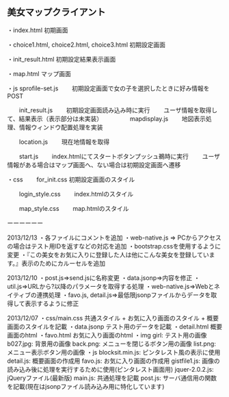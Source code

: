 ## 美女マップクライアント

・index.html
初期画面

・choice1.html, choice2.html, choice3.html
初期設定画面

・init_result.html
初期設定結果表示画面

・map.html
マップ画面

・js
	sprofile-set.js
　　初期設定画面で女の子を選択したときに好み情報をPOST

　　init_result.js
　　初期設定画面読み込み時に実行
　　ユーザ情報を取得して、結果表示（表示部分は未実装）
　　
　　mapdisplay.js
　　地図表示処理、情報ウィンドウ配置処理を実装

　　location.js
　　現在地情報を取得

　　start.js
　　index.htmlにてスタートボタンプッシュ鵜時に実行
　　ユーザ情報がある場合はマップ画面へ、ない場合は初期設定画面へ遷移

・css
　　for_init.css
	初期設定画面のスタイル

　　login_style.css
　　index.htmlのスタイル

　　map_style.css
　　map.htmlのスタイル


ーーーーーー


2013/12/13
・各ファイルにコメントを追加
・web-native.js ⇒ PCからアクセスの場合はテスト用IDを返すなどの対応を追加
・bootstrap.cssを使用するように変更
・『この美女をお気に入りに登録した人は他にこんな美女を登録しています。』表示のためにカルーセルを追加


2013/12/10
・post.js⇒send.jsに名称変更
・data.jsonp⇒内容を修正
・util.js⇒URLから?以降のパラメータを取得する処理
・web-native.js⇒Webとネイティブの連携処理
・favo.js, detail.js⇒最低限jsonpファイルからデータを取得して表示するように修正

2013/12/07
・css/main.css
	共通スタイル + お気に入り画面のスタイル + 概要画面のスタイルを記載
・data.jsonp
	テスト用のデータを記載
・detail.html
	概要画面のhtml
・favo.html
	お気に入り画面のhtml
・img
	girl: テスト用の画像
	b027.jpg: 背景用の画像
	back.png: メニューを閉じるボタン用の画像
	list.png: メニュー表示ボタン用の画像
・js
	blocksit.min.js: ピンタレスト風の表示に使用
	detail.js: 概要画面の作成用
	favo.js: お気に入り画面の作成用
	gistfile1.js: 画像の読み込み後に処理を実行するために使用(ピンタレスト画面用)
	jquer-2.0.2.js: jQueryファイル(最新版)
	main.js: 共通処理を記載
	post.js: サーバ通信用の関数を記載(現在はjsonpファイル読み込み用に特化しています)
